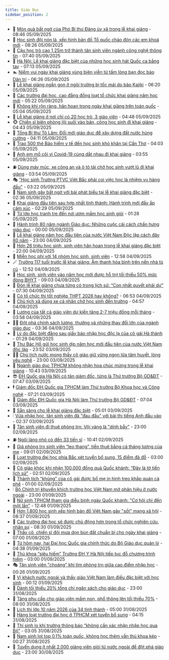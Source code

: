 ```yaml
---
title: Giáo Dục
sidebar_position: 2
---
```


<!-- dantri-giao-duc:START -->
- 🤡 [Món quà bất ngờ của Phó Bí thư Đảng ủy xã trong lễ khai giảng](https://dantri.com.vn/giao-duc/mon-qua-bat-ngo-cua-pho-bi-thu-dang-uy-xa-trong-le-khai-giang-20250905144304573.htm) - 08:46 05/09/2025
- 🗽 [Học sinh đội nón lá, xếp hình bản đồ Tổ quốc chào đón các em khoá mới](https://dantri.com.vn/giao-duc/hoc-sinh-doi-non-la-xep-hinh-ban-do-to-quoc-chao-don-cac-em-khoa-moi-20250905151434411.htm) - 08:26 05/09/2025
- 🚦 [Cậu học trò cao 1,25m trở thành tân sinh viên ngành công nghệ thông tin](https://dantri.com.vn/giao-duc/cau-hoc-tro-cao-125m-tro-thanh-tan-sinh-vien-nganh-cong-nghe-thong-tin-20250905134725399.htm) - 07:40 05/09/2025
- 🌋 [Hà Nội: Lễ khai giảng đặc biệt của những học sinh hát Quốc ca bằng tay](https://dantri.com.vn/giao-duc/ha-noi-le-khai-giang-dac-biet-cua-nhung-hoc-sinh-hat-quoc-ca-bang-tay-20250905123138979.htm) - 07:13 05/09/2025
- 🏊 [Niềm vui ngày khai giảng vùng biên viễn từ tấm lòng bạn đọc báo Dân trí](https://dantri.com.vn/giao-duc/niem-vui-ngay-khai-giang-vung-bien-vien-tu-tam-long-ban-doc-bao-dan-tri-20250905131303962.htm) - 06:26 05/09/2025
- 🎃 [Lễ khai giảng ngắn gọn ở ngôi trường bị tốc mái do bão Kajiki](https://dantri.com.vn/giao-duc/le-khai-giang-ngan-gon-o-ngoi-truong-bi-toc-mai-do-bao-kajiki-20250905123633090.htm) - 06:20 05/09/2025
- 💄 [Các trường đại học, cao đẳng đồng loạt tổ chức khai giảng năm học mới](https://dantri.com.vn/giao-duc/cac-truong-dai-hoc-cao-dang-dong-loat-to-chuc-khai-giang-nam-hoc-moi-20250905120319715.htm) - 05:22 05/09/2025
- 🦅 [Không khí rộn ràng, hân hoan trong ngày khai giảng trên toàn quốc](https://dantri.com.vn/giao-duc/khong-khi-ron-rang-han-hoan-trong-ngay-khai-giang-tren-toan-quoc-20250905105338153.htm) - 05:04 05/09/2025
- 🚦 [Lễ khai giảng ở nơi chỉ có 20 học trò, 3 giáo viên](https://dantri.com.vn/giao-duc/le-khai-giang-o-noi-chi-co-20-hoc-tro-3-giao-vien-20250905113945173.htm) - 04:48 05/09/2025
- 🐵 [Chiến sĩ biên phòng lội suối vào bản, cõng học sinh đi khai giảng](https://dantri.com.vn/giao-duc/chien-si-bien-phong-loi-suoi-vao-ban-cong-hoc-sinh-di-khai-giang-20250905095902579.htm) - 04:43 05/09/2025
- 🐘 [Tổng Bí thư Tô Lâm: Đổi mới giáo dục để xây dựng đất nước hùng cường](https://dantri.com.vn/giao-duc/tong-bi-thu-to-lam-doi-moi-giao-duc-de-xay-dung-dat-nuoc-hung-cuong-20250905102923264.htm) - 04:11 05/09/2025
- 🦏 [Trao 500 thẻ Bảo hiểm y tế đến học sinh khó khăn tại Cần Thơ](https://dantri.com.vn/tam-long-nhan-ai/trao-500-the-bao-hiem-y-te-den-hoc-sinh-kho-khan-tai-can-tho-20250905083420733.htm) - 04:03 05/09/2025
- 💼 [Anh em mồ côi vì Covid-19 cùng dắt nhau đi khai giảng](https://dantri.com.vn/giao-duc/anh-em-mo-coi-vi-covid-19-cung-dat-nhau-di-khai-giang-20250904234026011.htm) - 03:55 05/09/2025
- ⛽️ [Dùng máy múc, xe công an và ô tô tải chở học sinh vượt lũ đi khai giảng](https://dantri.com.vn/giao-duc/dung-may-muc-xe-cong-an-va-o-to-tai-cho-hoc-sinh-vuot-lu-di-khai-giang-20250905084746983.htm) - 03:54 05/09/2025
- 🎭 [&quot;Học sinh Trường PTVC Việt Bắc phải coi việc học là nhiệm vụ hàng đầu&quot;](https://dantri.com.vn/xa-hoi/hoc-sinh-truong-ptvc-viet-bac-phai-coi-viec-hoc-la-nhiem-vu-hang-dau-20250905095525990.htm) - 03:22 05/09/2025
- 🎃 [Nam sinh gây bất ngờ với bài phát biểu tại lễ khai giảng đặc biệt](https://dantri.com.vn/giao-duc/nam-sinh-gay-bat-ngo-voi-bai-phat-bieu-tai-le-khai-giang-dac-biet-20250905092725311.htm) - 02:36 05/09/2025
- 🚀 [Khai giảng đầu tiên sau hợp nhất tỉnh thành: Hành trình mới đầy ắp cảm xúc](https://dantri.com.vn/giao-duc/khai-giang-dau-tien-sau-hop-nhat-tinh-thanh-hanh-trinh-moi-day-ap-cam-xuc-20250905092048792.htm) - 02:29 05/09/2025
- 👀 [Từ lớp học tranh tre đến nơi ươm mầm học sinh giỏi](https://dantri.com.vn/giao-duc/tu-lop-hoc-tranh-tre-den-noi-uom-mam-hoc-sinh-gioi-20250904205335320.htm) - 01:28 05/09/2025
- 🌝 [Hành trình 80 năm ngành Giáo dục: Những cuộc cải cách chấn hưng giáo dục](https://dantri.com.vn/giao-duc/hanh-trinh-80-nam-nganh-giao-duc-nhung-cuoc-cai-cach-chan-hung-giao-duc-20250904162553582.htm) - 00:00 05/09/2025
- 🤗 [Lễ khai giảng năm học đầu tiên của nước Việt Nam Độc lập cách đây 80 năm](https://dantri.com.vn/giao-duc/le-khai-giang-nam-hoc-dau-tien-cua-nuoc-viet-nam-doc-lap-cach-day-80-nam-20250904124346932.htm) - 23:00 04/09/2025
- 🦄 [Hơn 26 triệu học sinh, sinh viên hân hoan trong lễ khai giảng đặc biệt](https://dantri.com.vn/giao-duc/hon-26-trieu-hoc-sinh-sinh-vien-han-hoan-trong-le-khai-giang-dac-biet-20250904224247991.htm) - 22:00 04/09/2025
- 🦍 [Miễn học phí với 14 nhóm học sinh, sinh viên](https://dantri.com.vn/giao-duc/mien-hoc-phi-voi-14-nhom-hoc-sinh-sinh-vien-20250904193546711.htm) - 12:58 04/09/2025
- 🪄 [Trường 117 tuổi trước lễ khai giảng: Âm thanh hòa bình trên nền nhà tù cũ](https://dantri.com.vn/giao-duc/truong-117-tuoi-truoc-le-khai-giang-am-thanh-hoa-binh-tren-nen-nha-tu-cu-20250904192832776.htm) - 12:52 04/09/2025
- 🦆 [Học sinh, sinh viên vào năm học mới được hỗ trợ tối thiểu 50% mức đóng BHYT](https://dantri.com.vn/lao-dong-viec-lam/hoc-sinh-sinh-vien-vao-nam-hoc-moi-duoc-ho-tro-toi-thieu-50-muc-dong-bhyt-20250904160109679.htm) - 09:03 04/09/2025
- 🚀 [Đón lễ khai giảng chưa từng có trong lịch sử: “Con nhất quyết phải dự”](https://dantri.com.vn/giao-duc/don-le-khai-giang-chua-tung-co-trong-lich-su-con-nhat-quyet-phai-du-20250904105738494.htm) - 07:30 04/09/2025
- 🦒 [Có tổ chức thi tốt nghiệp THPT 2026 hay không?](https://dantri.com.vn/giao-duc/co-to-chuc-thi-tot-nghiep-thpt-2026-hay-khong-20250904120207364.htm) - 06:53 04/09/2025
- 🤡 [Chủ tịch xã dùng xe cá nhân chở học sinh đến trường](https://dantri.com.vn/giao-duc/chu-tich-xa-dung-xe-ca-nhan-cho-hoc-sinh-den-truong-20250904090137687.htm) - 04:57 04/09/2025
- 🤔 [Lương của tất cả giáo viên dự kiến tăng 2-7 triệu đồng mỗi tháng](https://dantri.com.vn/giao-duc/luong-cua-tat-ca-giao-vien-du-kien-tang-2-7-trieu-dong-moi-thang-20250904105454407.htm) - 03:58 04/09/2025
- 🧑‍💻 [Đột phá chính sách lương, thưởng và những thay đổi lớn của ngành giáo dục](https://dantri.com.vn/giao-duc/dot-pha-chinh-sach-luong-thuong-va-nhung-thay-doi-lon-cua-nganh-giao-duc-20250904103027553.htm) - 03:36 04/09/2025
- 🤡 [Lý do đặc biệt đằng sau giấy báo nhập học độc lạ của cô gái Hà thành](https://dantri.com.vn/giao-duc/ly-do-dac-biet-dang-sau-giay-bao-nhap-hoc-doc-la-cua-co-gai-ha-thanh-20250903221102090.htm) - 01:29 04/09/2025
- 🧠 [Thư Bác Hồ gửi học sinh dịp năm học mới đầu tiên của nước Việt Nam độc lập](https://dantri.com.vn/giao-duc/thu-bac-ho-gui-hoc-sinh-dip-nam-hoc-moi-dau-tien-cua-nuoc-viet-nam-doc-lap-20250903213157862.htm) - 23:52 03/09/2025
- 🧑‍💻 [Chủ tịch nước mong thầy cô giáo giữ vững ngọn lửa tâm huyết, lòng yêu nghề](https://dantri.com.vn/giao-duc/chu-tich-nuoc-mong-thay-co-giao-giu-vung-ngon-lua-tam-huyet-long-yeu-nghe-20250903231600137.htm) - 23:00 03/09/2025
- 🧠 [Ngành giáo dục TPHCM không nhận hoa chúc mừng trong lễ khai giảng](https://dantri.com.vn/giao-duc/nganh-giao-duc-tphcm-khong-nhan-hoa-chuc-mung-trong-le-khai-giang-20250903173751743.htm) - 10:43 03/09/2025
- 😎 [ĐH Quốc gia Hà Nội có tân giám đốc, từng là Thứ trưởng Bộ GD&amp;ĐT](https://dantri.com.vn/giao-duc/dh-quoc-gia-ha-noi-co-tan-giam-doc-tung-la-thu-truong-bo-gddt-20250903143937591.htm) - 07:47 03/09/2025
- 🕴 [Giám đốc ĐH Quốc gia TPHCM làm Thứ trưởng Bộ Khoa học và Công nghệ](https://dantri.com.vn/giao-duc/giam-doc-dh-quoc-gia-tphcm-lam-thu-truong-bo-khoa-hoc-va-cong-nghe-20250903141436606.htm) - 07:21 03/09/2025
- 🧠 [Giám đốc ĐH Quốc gia Hà Nội làm Thứ trưởng Bộ GD&amp;ĐT](https://dantri.com.vn/giao-duc/giam-doc-dh-quoc-gia-ha-noi-lam-thu-truong-bo-gddt-20250903140005379.htm) - 07:04 03/09/2025
- 🚀 [Sẵn sàng cho lễ khai giảng đặc biệt](https://dantri.com.vn/giao-duc/san-sang-cho-le-khai-giang-dac-biet-20250903115200035.htm) - 05:01 03/09/2025
- 🕯 [Vừa nhập học, tân sinh viên đã &quot;đau đầu&quot; với bài thi tiếng Anh đầu vào](https://dantri.com.vn/giao-duc/vua-nhap-hoc-tan-sinh-vien-da-dau-dau-voi-bai-thi-tieng-anh-dau-vao-20250903091652755.htm) - 02:37 03/09/2025
- 🧰 [Tân sinh viên đi thuê phòng trọ: Vội vàng là &quot;dính bẫy&quot;](https://dantri.com.vn/giao-duc/tan-sinh-vien-di-thue-phong-tro-voi-vang-la-dinh-bay-20250901062610676.htm) - 23:00 02/09/2025
- ⛽️ [Ngôi làng nhỏ có đến 33 tiến sĩ](https://dantri.com.vn/giao-duc/ngoi-lang-nho-co-den-33-tien-si-20250902171736662.htm) - 10:41 02/09/2025
- 🤖 [Giá phòng trọ sinh viên “leo thang”, tiền thuê bằng cả tháng lương của mẹ](https://dantri.com.vn/giao-duc/gia-phong-tro-sinh-vien-leo-thang-tien-thue-bang-ca-thang-luong-cua-me-20250825104318243.htm) - 09:01 02/09/2025
- 🦍 [Loạt trường đại học phía Bắc xét tuyển bổ sung, 15 điểm đã đỗ](https://dantri.com.vn/giao-duc/loat-truong-dai-hoc-phia-bac-xet-tuyen-bo-sung-15-diem-da-do-20250901214354057.htm) - 03:00 02/09/2025
- 🐘 [Cô giáo khóc khi nhận 100.000 đồng quà Quốc khánh: “Đây là tờ tiền lịch sử”](https://dantri.com.vn/giao-duc/co-giao-khoc-khi-nhan-100000-dong-qua-quoc-khanh-day-la-to-tien-lich-su-20250902091900479.htm) - 02:51 02/09/2025
- 🌊 [Thành tích “khủng&quot; của cô gái được bố mẹ in hình treo khắp quán cà phê](https://dantri.com.vn/giao-duc/thanh-tich-khung-cua-co-gai-duoc-bo-me-in-hinh-treo-khap-quan-ca-phe-20250901195343951.htm) - 01:00 02/09/2025
- 🕯 [Bộ Chính trị khuyến khích trường học Việt Nam mở phân hiệu ở nước ngoài](https://dantri.com.vn/giao-duc/bo-chinh-tri-khuyen-khich-truong-hoc-viet-nam-mo-phan-hieu-o-nuoc-ngoai-20250901124331061.htm) - 23:00 01/09/2025
- 🐎 [Nữ sinh TPHCM tham gia diễu binh ngày Quốc khánh: &quot;Cơ hội chỉ đến một lần&quot;](https://dantri.com.vn/giao-duc/nu-sinh-tphcm-tham-gia-dieu-binh-ngay-quoc-khanh-co-hoi-chi-den-mot-lan-20250901193619539.htm) - 12:48 01/09/2025
- 🐻 [Hơn 1.800 học sinh xếp hình bản đồ Việt Nam gây &quot;sốt&quot; mạng xã hội](https://dantri.com.vn/giao-duc/hon-1800-hoc-sinh-xep-hinh-ban-do-viet-nam-gay-sot-mang-xa-hoi-20250901144039253.htm) - 08:37 01/09/2025
- 🐎 [Các trường đại học sẽ được chủ động hơn trong tổ chức nghiên cứu, nhân sự](https://dantri.com.vn/giao-duc/cac-truong-dai-hoc-se-duoc-chu-dong-hon-trong-to-chuc-nghien-cuu-nhan-su-20250901115423148.htm) - 08:30 01/09/2025
- 🫣 [Thầy cô, chiến sĩ đội mưa dọn bùn đất chuẩn bị cho ngày khai giảng](https://dantri.com.vn/giao-duc/thay-co-chien-si-doi-mua-don-bun-dat-chuan-bi-cho-ngay-khai-giang-20250901090613079.htm) - 07:00 01/09/2025
- 🤭 [Từ hôm nay, hai Đại học Quốc gia chính thức do Bộ Giáo dục quản lý](https://dantri.com.vn/giao-duc/tu-hom-nay-hai-dai-hoc-quoc-gia-chinh-thuc-do-bo-giao-duc-quan-ly-20250901112929254.htm) - 04:38 01/09/2025
- 🥳 [Thủ khoa “siêu hiếm” Trường ĐH Y Hà Nội tiếp tục đỗ chương trình hiếm](https://dantri.com.vn/giao-duc/thu-khoa-sieu-hiem-truong-dh-y-ha-noi-tiep-tuc-do-chuong-trinh-hiem-20250830222128499.htm) - 03:00 01/09/2025
- 🎭 [Tân sinh viên &quot;choáng&quot; khi tìm phòng trọ giữa cao điểm nhập học](https://dantri.com.vn/giao-duc/tan-sinh-vien-choang-khi-tim-phong-tro-giua-cao-diem-nhap-hoc-20250901061231303.htm) - 00:26 01/09/2025
- 🥸 [Vị khách nước ngoài và thầy giáo Việt Nam làm điều đặc biệt với học sinh](https://dantri.com.vn/giao-duc/vi-khach-nuoc-ngoai-va-thay-giao-viet-nam-lam-dieu-dac-biet-voi-hoc-sinh-20250831184357331.htm) - 00:12 01/09/2025
- 🦣 [Dành tối thiểu 20% tổng chi ngân sách cho giáo dục](https://dantri.com.vn/giao-duc/danh-toi-thieu-20-tong-chi-ngan-sach-cho-giao-duc-20250828224843185.htm) - 23:00 31/08/2025
- 🤔 [Tăng phụ cấp cho giáo viên mầm non, phổ thông lên tối thiểu 70%](https://dantri.com.vn/giao-duc/tang-phu-cap-cho-giao-vien-mam-non-pho-thong-len-toi-thieu-70-20250831081055051.htm) - 08:00 31/08/2025
- 🦣 [Lịch thi lớp 10 năm 2026 của 34 tỉnh thành](https://dantri.com.vn/giao-duc/lich-thi-lop-10-nam-2026-cua-34-tinh-thanh-20250831100759907.htm) - 05:00 31/08/2025
- 🐲 [Hàng loạt trường đại học ở TPHCM xét tuyển bổ sung](https://dantri.com.vn/giao-duc/hang-loat-truong-dai-hoc-o-tphcm-xet-tuyen-bo-sung-20250831110618930.htm) - 04:15 31/08/2025
- 🔭 [Thí sinh lo khi trường thông báo “không cần xác nhận nhập học qua Bộ”](https://dantri.com.vn/giao-duc/thi-sinh-lo-khi-truong-thong-bao-khong-can-xac-nhan-nhap-hoc-qua-bo-20250831091315806.htm) - 03:05 31/08/2025
- 🥷 [Nam sinh lọt top 0,1% toàn quốc, không học thêm vẫn thủ khoa kép](https://dantri.com.vn/giao-duc/nam-sinh-lot-top-01-toan-quoc-khong-hoc-them-van-thu-khoa-kep-20250830214032342.htm) - 00:27 31/08/2025
- 🎊 [Tuyển dụng ít nhất 2.000 giảng viên giỏi từ nước ngoài để đột phá giáo dục](https://dantri.com.vn/giao-duc/tuyen-dung-it-nhat-2000-giang-vien-gioi-tu-nuoc-ngoai-de-dot-pha-giao-duc-20250828223618300.htm) - 23:00 30/08/2025<!-- dantri-giao-duc:END -->
